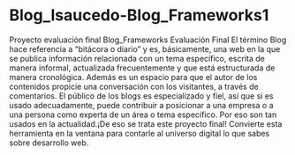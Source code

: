 # Blog_lsaucedo-Blog_Frameworks1
Proyecto evaluación final Blog_Frameworks 
Evaluación Final
El término Blog hace referencia a “bitácora o diario” y es, básicamente, una web en la que se publica información relacionada con un tema específico, escrita de manera informal, actualizada frecuentemente y que está estructurada de manera cronológica. Además es un espacio para que el autor de los contenidos propicie una conversación con los visitantes, a través de comentarios.
El público de los blogs es especializado y fiel, así que si es usado adecuadamente, puede contribuir a posicionar a una empresa o a una persona como experta de un área o tema específico. Por eso son tan usados en la actualidad.¡De eso se trata este proyecto final! Convierte esta herramienta en la ventana para contarle al universo digital lo que sabes sobre desarrollo web.
